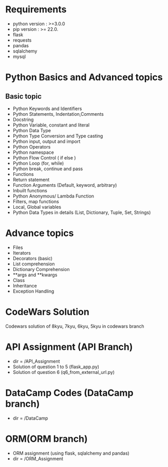 # Requirements
 - python version : >=3.0.0
 - pip version : >= 22.0.
 - flask
 - requests
 - pandas
 - sqlalchemy
 - mysql
 
# Python Basics and Advanced topics
## Basic topic
 - Python Keywords and Identifiers
- Python Statements, Indentation,Comments
- Docstring
- Python Variable, constant and literal
- Python Data Type
- Python Type Conversion and Type casting
- Python input, output and import
- Python Operators
- Python namespace
- Python Flow Control ( if else )
- Python Loop (for, while)
- Python break, continue and pass
- Functions
- Return statement
- Function Arguments (Default, keyword, arbitrary)
- Inbuilt functions
- Python Anonymous/ Lambda Function
- Filters, map functions
- Local, Global variables
- Python Data Types in details (List, Dictionary, Tuple, Set, Strings)


# Advance topics
   - Files
   - Iterators
   - Decorators (basic)
   - List comprehension
   - Dictionary Comprehension
   - **args and **kwargs
   - Class
   - Inheritance
   - Exception Handling


# CodeWars Solution
  Codewars solution of 8kyu, 7kyu, 6kyu, 5kyu in codewars  branch
  
 
# API Assignment (API Branch)
  - dir = /API_Assignment
  - Solution of question 1 to 5 (flask_app.py)
  - Solution of question 6 (q6_from_external_url.py)
  
# DataCamp Codes (DataCamp branch)
  - dir = /DataCamp

# ORM(ORM branch)
  - ORM assignment (using flask, sqlalchemy and pandas)
  - dir = /ORM_Assignment
  

